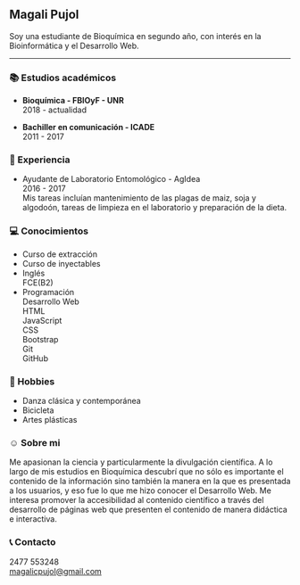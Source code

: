 
## Magali Pujol
Soy una estudiante de Bioquímica en segundo año, con interés en la Bioinformática y el Desarrollo Web.

---

### 📚 Estudios académicos

- **Bioquímica - FBIOyF - UNR**  
 2018 - actualidad

- **Bachiller en comunicación - ICADE**  
 2011 - 2017

### 🥼 Experiencia
- Ayudante de Laboratorio Entomológico - AgIdea  
  2016 - 2017  
  Mis tareas incluían mantenimiento de las plagas de maiz, soja y algodoón, tareas de limpieza en el laboratorio y preparación de la dieta. 

### 💻 Conocimientos
- Curso de extracción
- Curso de inyectables
- Inglés  
  FCE(B2)
- Programación  
  Desarrollo Web  
  HTML  
  JavaScript  
  CSS  
  Bootstrap  
  Git  
  GitHub  

### 🎨 Hobbies
- Danza clásica y contemporánea
- Bicicleta
- Artes plásticas

### ☺️ Sobre mi
Me apasionan la ciencia y particularmente la divulgación científica. A lo largo de mis estudios en Bioquímica descubrí que no sólo es importante el contenido de la información sino también la manera en la que es presentada a los usuarios, y eso fue lo que me hizo conocer el Desarrollo Web. Me interesa promover la accesibilidad al contenido científico a través del desarrollo de páginas web que presenten el contenido de manera didáctica e interactiva. 
  
### 📞 Contacto
2477 553248  
magalicpujol@gmail.com
